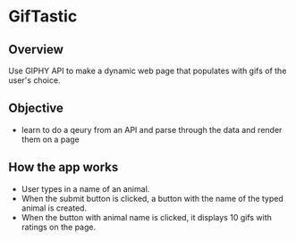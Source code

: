 # GifTastic

## Overview
Use GIPHY API to make a dynamic web page that populates with gifs of the user's choice. 

## Objective
- learn to do a qeury from an API and parse through the data and render them on a page

## How the app works

- User types in a name of an animal. 
- When the submit button is clicked, a button with the name of the typed animal is created.
- When the button with animal name is clicked, it displays 10 gifs with ratings on the page.
